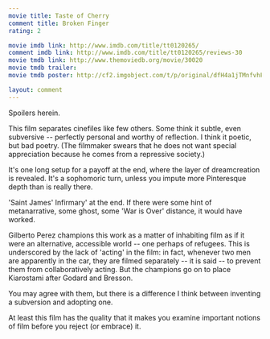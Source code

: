 ```yaml
---
movie title: Taste of Cherry
comment title: Broken Finger
rating: 2

movie imdb link: http://www.imdb.com/title/tt0120265/
comment imdb link: http://www.imdb.com/title/tt0120265/reviews-30
movie tmdb link: http://www.themoviedb.org/movie/30020
movie tmdb trailer: 
movie tmdb poster: http://cf2.imgobject.com/t/p/original/dfH4a1jTMnfvhFhvD7ZDVHjv8Ec.jpg

layout: comment
---
```


Spoilers herein.

This film separates cinefiles like few others. Some think it subtle, even subversive -- perfectly personal and worthy of reflection. I think it poetic, but bad poetry. (The filmmaker swears that he does not want special appreciation because he comes from a repressive society.)

It's one long setup for a payoff at the end, where the layer of dreamcreation is revealed. It's a sophomoric turn, unless you impute more Pinteresque depth than is really there.

'Saint James' Infirmary' at the end. If there were some hint of metanarrative, some ghost, some 'War is Over' distance, it would have worked.

Gilberto Perez champions this work as a matter of inhabiting film as if it were an alternative, accessible world -- one perhaps of refugees. This is underscored by the lack of 'acting' in the film: in fact, whenever two men are apparently in the car, they are filmed separately -- it is said -- to prevent them from collaboratively acting. But the champions go on to place Kiarostami after Godard and Bresson.

You may agree with them, but there is a difference I think between inventing a subversion and adopting one.

At least this film has the quality that it makes you examine important notions of film before you reject (or embrace) it.